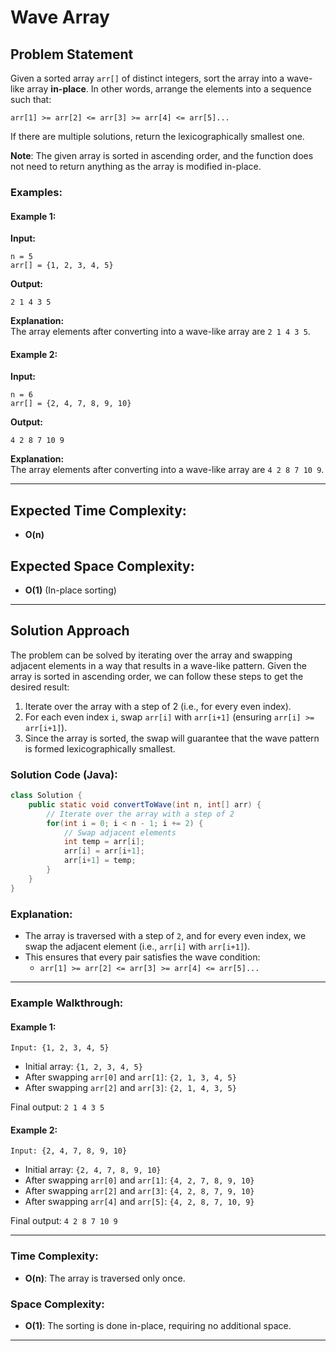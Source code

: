 
# Wave Array

## Problem Statement

Given a sorted array `arr[]` of distinct integers, sort the array into a wave-like array **in-place**. In other words, arrange the elements into a sequence such that:

```
arr[1] >= arr[2] <= arr[3] >= arr[4] <= arr[5]...
```

If there are multiple solutions, return the lexicographically smallest one.

**Note**: The given array is sorted in ascending order, and the function does not need to return anything as the array is modified in-place.

### Examples:

#### Example 1:
**Input:**  
```
n = 5  
arr[] = {1, 2, 3, 4, 5}
```

**Output:**  
```
2 1 4 3 5
```

**Explanation:**  
The array elements after converting into a wave-like array are `2 1 4 3 5`.

#### Example 2:
**Input:**  
```
n = 6  
arr[] = {2, 4, 7, 8, 9, 10}
```

**Output:**  
```
4 2 8 7 10 9
```

**Explanation:**  
The array elements after converting into a wave-like array are `4 2 8 7 10 9`.

---

## Expected Time Complexity:
- **O(n)**

## Expected Space Complexity:
- **O(1)** (In-place sorting)

---

## Solution Approach

The problem can be solved by iterating over the array and swapping adjacent elements in a way that results in a wave-like pattern. Given the array is sorted in ascending order, we can follow these steps to get the desired result:

1. Iterate over the array with a step of 2 (i.e., for every even index).
2. For each even index `i`, swap `arr[i]` with `arr[i+1]` (ensuring `arr[i] >= arr[i+1]`).
3. Since the array is sorted, the swap will guarantee that the wave pattern is formed lexicographically smallest.

### Solution Code (Java):

```java
class Solution {
    public static void convertToWave(int n, int[] arr) {
        // Iterate over the array with a step of 2
        for(int i = 0; i < n - 1; i += 2) {
            // Swap adjacent elements
            int temp = arr[i];
            arr[i] = arr[i+1];
            arr[i+1] = temp;
        }
    }
}
```

### Explanation:
- The array is traversed with a step of `2`, and for every even index, we swap the adjacent element (i.e., `arr[i]` with `arr[i+1]`).
- This ensures that every pair satisfies the wave condition:
  - `arr[1] >= arr[2] <= arr[3] >= arr[4] <= arr[5]...`

---

### Example Walkthrough:

#### Example 1:
```
Input: {1, 2, 3, 4, 5}
```

- Initial array: `{1, 2, 3, 4, 5}`
- After swapping `arr[0]` and `arr[1]`: `{2, 1, 3, 4, 5}`
- After swapping `arr[2]` and `arr[3]`: `{2, 1, 4, 3, 5}`

Final output: `2 1 4 3 5`

#### Example 2:
```
Input: {2, 4, 7, 8, 9, 10}
```

- Initial array: `{2, 4, 7, 8, 9, 10}`
- After swapping `arr[0]` and `arr[1]`: `{4, 2, 7, 8, 9, 10}`
- After swapping `arr[2]` and `arr[3]`: `{4, 2, 8, 7, 9, 10}`
- After swapping `arr[4]` and `arr[5]`: `{4, 2, 8, 7, 10, 9}`

Final output: `4 2 8 7 10 9`

---

### Time Complexity:
- **O(n)**: The array is traversed only once.

### Space Complexity:
- **O(1)**: The sorting is done in-place, requiring no additional space.

---

